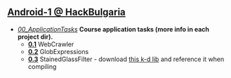 ## [Android-1 @ HackBulgaria](https://github.com/HackBulgaria/Android-1)

* [*00_ApplicationTasks*](https://github.com/var-ivaylo/HackBulgaria_Android-1/tree/master/00_ApplicationTasks) **Course application tasks (more info in each project dir).**  
  * [**0.1**](https://github.com/var-ivaylo/HackBulgaria_Android-1/tree/master/00_ApplicationTasks/01_WebCrawler) WebCrawler  
  * [**0.2**](https://github.com/var-ivaylo/HackBulgaria_Android-1/tree/master/00_ApplicationTasks/02_GlobExpressions) GlobExpressions  
  * [**0.3**](https://github.com/var-ivaylo/HackBulgaria_Android-1/tree/master/00_ApplicationTasks/03_StainedGlassFilter) StainedGlassFilter - download [this k-d lib](http://home.wlu.edu/~levys/software/kd/) and reference it when compiling
